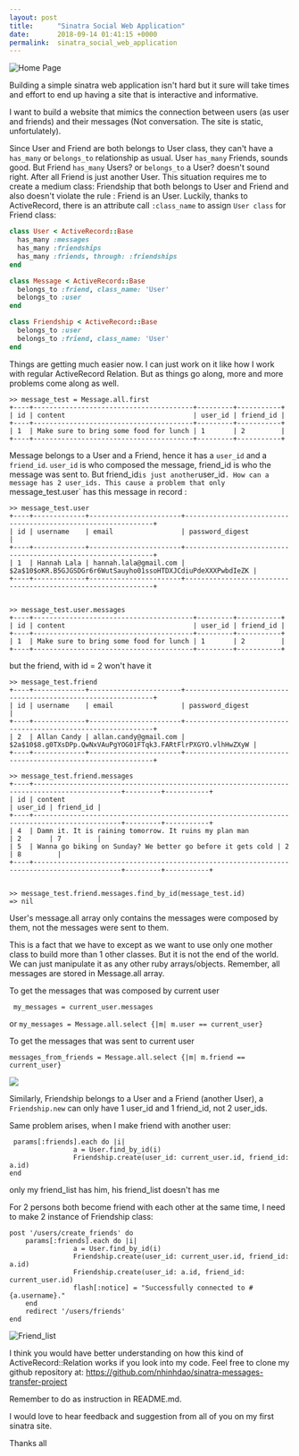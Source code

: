 ```yaml
---
layout: post
title:      "Sinatra Social Web Application"
date:       2018-09-14 01:41:15 +0000
permalink:  sinatra_social_web_application
---
```



![Home Page](https://i.imgur.com/5MSyFSh.png?1)

Building a simple sinatra web application isn't hard but it sure will take times and effort to end up having a site that is interactive and informative.

I want to build a website that mimics the connection between users (as user and friends) and their messages (Not conversation. The site is static, unfortulately). 

Since User and Friend are both belongs to User class, they can't have a `has_many` or `belongs_to` relationship as usual.  User `has_many` Friends, sounds good. But Friend `has_many` Users? or `belongs_to` a User? doesn't sound right. After all Friend is just another User. This situation requires me to create a medium class: Friendship that both belongs to User and Friend and also doesn't violate the rule : Friend is an User. Luckily, thanks to ActiveRecord, there is an attribute call `:class_name` to assign `User class` for Friend class:

```ruby
class User < ActiveRecord::Base
  has_many :messages
  has_many :friendships
  has_many :friends, through: :friendships
end

class Message < ActiveRecord::Base
  belongs_to :friend, class_name: 'User'
  belongs_to :user
end

class Friendship < ActiveRecord::Base
  belongs_to :user
  belongs_to :friend, class_name: 'User'
end
```

Things are getting much easier now. I can just work on it like how I work with regular ActiveRecord Relation. 
But as things go along, more and more problems come along as well. 

```
>> message_test = Message.all.first
+----+----------------------------------------+---------+-----------+
| id | content                                | user_id | friend_id |
+----+----------------------------------------+---------+-----------+
| 1  | Make sure to bring some food for lunch | 1       | 2         |
+----+----------------------------------------+---------+-----------+
```


Message belongs to a User and a Friend, hence it has a `user_id` and a `friend_id`. `user_id` is who composed the message, friend_id is who the message was sent to. But friend_id` is just another `user_id`. How can a message has 2 user_ids. This cause a problem that only `message_test.user` has this message in record :

```
>> message_test.user
+----+-------------+-----------------------+--------------------------------------------------------------+
| id | username    | email                 | password_digest                                              |
+----+-------------+-----------------------+--------------------------------------------------------------+
| 1  | Hannah Lala | hannah.lala@gmail.com | $2a$10$oKR.B5GJGSDGr6r6WutSauyho01ssoHTDXJCdiuPdeXXXPwbdIeZK |
+----+-------------+-----------------------+--------------------------------------------------------------+


>> message_test.user.messages
+----+----------------------------------------+---------+-----------+
| id | content                                | user_id | friend_id |
+----+----------------------------------------+---------+-----------+
| 1  | Make sure to bring some food for lunch | 1       | 2         |
+----+----------------------------------------+---------+-----------+
```

but the friend, with id = 2 won't have it 

```
>> message_test.friend
+----+-------------+-----------------------+--------------------------------------------------------------+
| id | username    | email                 | password_digest                                              |
+----+-------------+-----------------------+--------------------------------------------------------------+
| 2  | Allan Candy | allan.candy@gmail.com | $2a$10$8.g0TXsDPp.QwNxVAuPgYOG01FTqk3.FARtFlrPXGYO.vlhHwZXyW |
+----+-------------+-----------------------+--------------------------------------------------------------+

>> message_test.friend.messages
+----+--------------------------------------------------------------------------------------------+---------+-----------+
| id | content                                                                                    | user_id | friend_id |
+----+--------------------------------------------------------------------------------------------+---------+-----------+
| 4  | Damn it. It is raining tomorrow. It ruins my plan man                                      | 2       | 7         |
| 5  | Wanna go biking on Sunday? We better go before it gets cold | 2       | 8         |
+----+--------------------------------------------------------------------------------------------+---------+-----------+


>> message_test.friend.messages.find_by_id(message_test.id)
=> nil
```

User's message.all array only contains the messages were composed by them, not the messages were sent to them.

This is a fact that we have to except as we want to use only one mother class to build more than 1 other classes. 
But it is not the end of the world.
We can just manipulate it as any other ruby arrays/objects. Remember, all messages are stored in Message.all array.

To get the messages that was composed by current user

` my_messages = current_user.messages`

or `my_messages = Message.all.select {|m| m.user == current_user}`

To get the messages that was sent to current user

`messages_from_friends = Message.all.select {|m| m.friend == current_user}`

![](https://i.imgur.com/hQtvWGn.png?1)

Similarly, Friendship belongs to a User and a Friend (another User), a `Friendship.new` can only have 1 user_id and 1 friend_id, not 2 user_ids. 

Same problem arises, when I make friend with another user:

```
 params[:friends].each do |i|
				a = User.find_by_id(i)
				Friendship.create(user_id: current_user.id, friend_id: a.id)
end
```
				
only my friend_list has him, his friend_list doesn't has me

For 2 persons both become friend with each other at the same time, I need to make 2 instance of Friendship class:

```
post '/users/create_friends' do
    params[:friends].each do |i|
				a = User.find_by_id(i)
				Friendship.create(user_id: current_user.id, friend_id: a.id)
				Friendship.create(user_id: a.id, friend_id: current_user.id)
				flash[:notice] = "Successfully connected to #{a.username}."
    end
    redirect '/users/friends'
end
```

![Friend_list](https://i.imgur.com/zKD1qaz.png?1)

I think you would have better understanding on how this kind of ActiveRecord::Relation works if you look into my code. 
Feel free to clone my github repository at: https://github.com/nhinhdao/sinatra-messages-transfer-project

Remember to do as instruction in README.md. 

I would love to hear feedback and suggestion from all of you on my first sinatra site.

Thanks all
